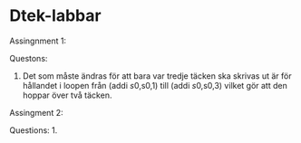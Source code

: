 # Dtek-labbar
Assingnment 1:

Questons:
1. Det som måste ändras för att bara var tredje täcken ska skrivas ut är för hållandet i loopen från (addi	$s0,$s0,1) till (addi	$s0,$s0,3) 
vilket gör att den hoppar över två täcken.

Assingment 2: 

Questions:
1. 

